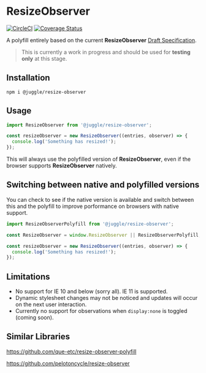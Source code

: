 # ResizeObserver

[![CircleCI](https://circleci.com/gh/juggle/resize-observer.svg?style=svg)](https://circleci.com/gh/juggle/resize-observer)
[![Coverage Status](https://coveralls.io/repos/github/juggle/resize-observer/badge.svg?branch=master)](https://coveralls.io/github/juggle/resize-observer?branch=master)

A polyfill entirely based on the current **ResizeObserver** [Draft Specification](https://wicg.github.io/ResizeObserver).

> This is currently a work in progress and should be used for **testing only** at this stage.

## Installation
```shell
npm i @juggle/resize-observer
```

## Usage
``` js
import ResizeObserver from '@juggle/resize-observer';

const resizeObserver = new ResizeObserver((entries, observer) => {
  console.log('Something has resized!');
});
```
This will always use the polyfilled version of **ResizeObserver**, even if the browser supports **ResizeObserver** natively.


## Switching between native and polyfilled versions

You can check to see if the native version is available and switch between this and the polyfill to improve porformance on browsers with native support.

``` js
import ResizeObserverPolyfill from '@juggle/resize-observer';

const ResizeObserver = window.ResizeObserver || ResizeObserverPolyfill;

const resizeObserver = new ResizeObserver((entries, observer) => {
  console.log('Something has resized!');
});
```



## Limitations

- No support for IE 10 and below (sorry all). IE 11 is supported.
- Dynamic stylesheet changes may not be noticed and updates will occur on the next user interaction.
- Currently no support for observations when `display:none` is toggled (coming soon).

## Similar Libraries

https://github.com/que-etc/resize-observer-polyfill

https://github.com/pelotoncycle/resize-observer